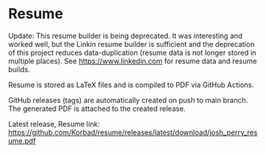 # Resume

Update: This resume builder is being deprecated. It was interesting and worked well, but the Linkin resume builder is sufficient and the deprecation of this project reduces data-duplication (resume data is not longer stored in multiple places). See https://www.linkedin.com for resume data and resume builds.

Resume is stored as LaTeX files and is compiled to PDF via GitHub Actions.

GitHub releases (tags) are automatically created on push to main branch. The generated PDF is attached to the created release.

Latest release, Resume link: https://github.com/Korbad/resume/releases/latest/download/josh_perry_resume.pdf
